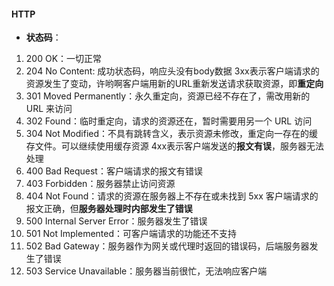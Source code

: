 #### HTTP
- **状态码**： 
1. 200 OK：一切正常
2. 204 No Content: 成功状态码，响应头没有body数据
3xx表示客户端请求的资源发生了变动，许哟啊客户端用新的URL重新发送请求获取资源，即**重定向**
4. 301 Moved Permanently：永久重定向，资源已经不存在了，需改用新的 URL 来访问
5. 302 Found：临时重定向，请求的资源还在，暂时需要用另一个 URL 访问
6. 304 Not Modified：不具有跳转含义，表示资源未修改，重定向一存在的缓存文件。可以继续使用缓存资源
4xx表示客户端发送的**报文有误**，服务器无法处理
7. 400 Bad Request：客户端请求的报文有错误
8. 403 Forbidden：服务器禁止访问资源
10. 404 Not Found：请求的资源在服务器上不存在或未找到
5xx 客户端请求的报文正确，但**服务器处理时内部发生了错误**
11. 500 Internal Server Error：服务器发生了错误
12. 501 Not Implemented：可客户端请求的功能还不支持
13. 502 Bad Gateway：服务器作为网关或代理时返回的错误码，后端服务器发生了错误
14. 503 Service Unavailable：服务器当前很忙，无法响应客户端
